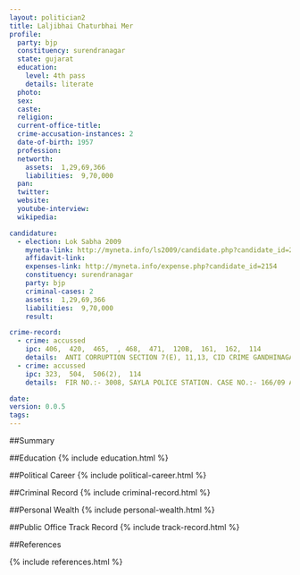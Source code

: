 ```yaml
---
layout: politician2
title: Laljibhai Chaturbhai Mer
profile: 
  party: bjp
  constituency: surendranagar
  state: gujarat
  education: 
    level: 4th pass
    details: literate
  photo: 
  sex: 
  caste: 
  religion: 
  current-office-title: 
  crime-accusation-instances: 2
  date-of-birth: 1957
  profession: 
  networth: 
    assets:  1,29,69,366
    liabilities:  9,70,000
  pan: 
  twitter: 
  website: 
  youtube-interview: 
  wikipedia: 

candidature: 
  - election: Lok Sabha 2009
    myneta-link: http://myneta.info/ls2009/candidate.php?candidate_id=2154
    affidavit-link: 
    expenses-link: http://myneta.info/expense.php?candidate_id=2154
    constituency: surendranagar 
    party: bjp
    criminal-cases: 2
    assets:  1,29,69,366
    liabilities:  9,70,000
    result:  

crime-record: 
  - crime: accussed
    ipc: 406,  420,  465,  , 468,  471,  120B,  161,  162,  114
    details:  ANTI CORRUPTION SECTION 7(E), 11,13, CID CRIME GANDHINAGAR ZONE FIR NO.:- 9/2003,  CITY CIVIL SESSION COURT NO. 2, AHMEDABAD, CASE NO.:- 3104.   
  - crime: accussed
    ipc: 323,  504,  506(2),  114
    details:  FIR NO.:- 3008, SAYLA POLICE STATION. CASE NO.:- 166/09 AT JUDI. MAG. FIRST CLASS   

date: 
version: 0.0.5
tags: 
---
```

##Summary


##Education
{% include education.html %}


##Political Career
{% include political-career.html %}


##Criminal Record
{% include criminal-record.html %}


##Personal Wealth
{% include personal-wealth.html %}


##Public Office Track Record
{% include track-record.html %}


##References


{% include references.html %}